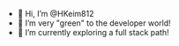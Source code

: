 - 👋 Hi, I’m @HKeim812
- 👀 I’m very "green" to the developer world!
- 🌱 I’m currently exploring a full stack path!

<!---
HKeim812/HKeim812 is a ✨ special ✨ repository because its `README.md` (this file) appears on your GitHub profile.
You can click the Preview link to take a look at your changes.
--->
